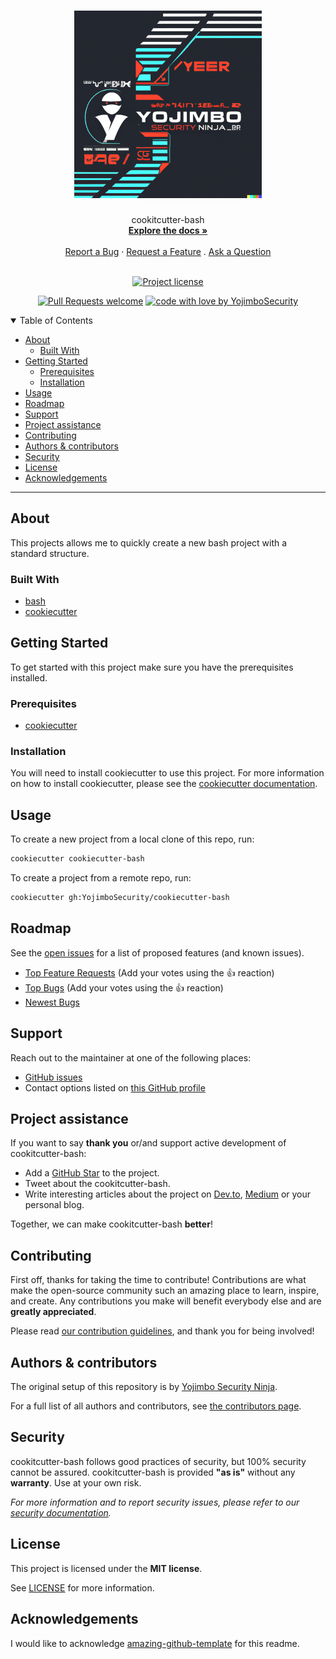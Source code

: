 <h1 align="center">
  <a href="https://github.com/YojimboSecurity/cookitcutter-bash">
    <!-- Please provide path to your logo here -->
    <img src="docs/images/yojimbo_synthwave_style.png" alt="Logo" width="300" height="300">
  </a>
</h1>

<div align="center">
  cookitcutter-bash
  <br />
  <a href="#about"><strong>Explore the docs »</strong></a>
  <br />
  <br />
  <a href="https://github.com/YojimboSecurity/cookitcutter-bash/issues/new?assignees=&labels=bug&template=01_BUG_REPORT.md&title=bug%3A+">Report a Bug</a>
  ·
  <a href="https://github.com/YojimboSecurity/cookitcutter-bash/issues/new?assignees=&labels=enhancement&template=02_FEATURE_REQUEST.md&title=feat%3A+">Request a Feature</a>
  .
  <a href="https://github.com/YojimboSecurity/cookitcutter-bash/issues/new?assignees=&labels=question&template=04_SUPPORT_QUESTION.md&title=support%3A+">Ask a Question</a>
</div>

<div align="center">
<br />

[![Project license](https://img.shields.io/github/license/YojimboSecurity/cookitcutter-bash.svg?style=flat-square)](LICENSE)

[![Pull Requests welcome](https://img.shields.io/badge/PRs-welcome-ff69b4.svg?style=flat-square)](https://github.com/YojimboSecurity/cookitcutter-bash/issues?q=is%3Aissue+is%3Aopen+label%3A%22help+wanted%22)
[![code with love by YojimboSecurity](https://img.shields.io/badge/%3C%2F%3E%20with%20%E2%99%A5%20by-YojimboSecurity-ff1414.svg?style=flat-square)](https://github.com/YojimboSecurity)

</div>

<details open="open">
<summary>Table of Contents</summary>

- [About](#about)
  - [Built With](#built-with)
- [Getting Started](#getting-started)
  - [Prerequisites](#prerequisites)
  - [Installation](#installation)
- [Usage](#usage)
- [Roadmap](#roadmap)
- [Support](#support)
- [Project assistance](#project-assistance)
- [Contributing](#contributing)
- [Authors & contributors](#authors--contributors)
- [Security](#security)
- [License](#license)
- [Acknowledgements](#acknowledgements)

</details>

---

## About

This projects allows me to quickly create a new bash project with a standard
structure.

### Built With

- [bash](https://www.gnu.org/software/bash/)
- [cookiecutter](https://cookiecutter.readthedocs.io)

## Getting Started

To get started with this project make sure you have the prerequisites installed.

### Prerequisites

- [cookiecutter](https://cookiecutter.readthedocs.io)

### Installation

You will need to install cookiecutter to use this project. For more information
on how to install cookiecutter, please see the [cookiecutter documentation](https://cookiecutter.readthedocs.io).

## Usage

To create a new project from a local clone of this repo, run:

```bash
cookiecutter cookiecutter-bash
```

To create a project from a remote repo, run:

```bash
cookiecutter gh:YojimboSecurity/cookiecutter-bash
```

## Roadmap

See the [open issues](https://github.com/YojimboSecurity/cookitcutter-bash/issues) for a list of proposed features (and known issues).

- [Top Feature Requests](https://github.com/YojimboSecurity/cookitcutter-bash/issues?q=label%3Aenhancement+is%3Aopen+sort%3Areactions-%2B1-desc) (Add your votes using the 👍 reaction)
- [Top Bugs](https://github.com/YojimboSecurity/cookitcutter-bash/issues?q=is%3Aissue+is%3Aopen+label%3Abug+sort%3Areactions-%2B1-desc) (Add your votes using the 👍 reaction)
- [Newest Bugs](https://github.com/YojimboSecurity/cookitcutter-bash/issues?q=is%3Aopen+is%3Aissue+label%3Abug)

## Support

Reach out to the maintainer at one of the following places:

- [GitHub issues](https://github.com/YojimboSecurity/cookitcutter-bash/issues/new?assignees=&labels=question&template=04_SUPPORT_QUESTION.md&title=support%3A+)
- Contact options listed on [this GitHub profile](https://github.com/YojimboSecurity)

## Project assistance

If you want to say **thank you** or/and support active development of cookitcutter-bash:

- Add a [GitHub Star](https://github.com/YojimboSecurity/cookitcutter-bash) to the project.
- Tweet about the cookitcutter-bash.
- Write interesting articles about the project on [Dev.to](https://dev.to/), [Medium](https://medium.com/) or your personal blog.

Together, we can make cookitcutter-bash **better**!

## Contributing

First off, thanks for taking the time to contribute! Contributions are what make the open-source community such an amazing place to learn, inspire, and create. Any contributions you make will benefit everybody else and are **greatly appreciated**.

Please read [our contribution guidelines](docs/CONTRIBUTING.md), and thank you for being involved!

## Authors & contributors

The original setup of this repository is by [Yojimbo Security Ninja](https://github.com/YojimboSecurity).

For a full list of all authors and contributors, see [the contributors page](https://github.com/YojimboSecurity/cookitcutter-bash/contributors).

## Security

cookitcutter-bash follows good practices of security, but 100% security cannot be assured.
cookitcutter-bash is provided **"as is"** without any **warranty**. Use at your own risk.

_For more information and to report security issues, please refer to our [security documentation](docs/SECURITY.md)._

## License

This project is licensed under the **MIT license**.

See [LICENSE](LICENSE) for more information.

## Acknowledgements

I would like to acknowledge [amazing-github-template](https://github.com/dec0dOS/amazing-github-template) for this readme.

